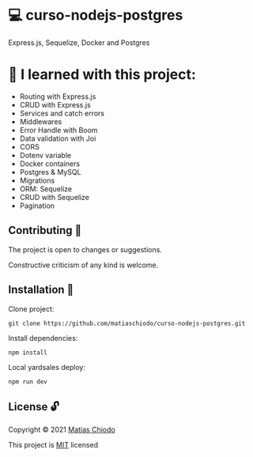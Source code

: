 # :computer: curso-nodejs-postgres

Express.js, Sequelize, Docker and Postgres

# :notebook: I learned with this project:
- Routing with Express.js
- CRUD with Express.js
- Services and catch errors
- Middlewares
- Error Handle with Boom
- Data validation with Joi
- CORS
- Dotenv variable
- Docker containers
- Postgres & MySQL
- Migrations
- ORM: Sequelize
- CRUD with Sequelize
- Pagination

## Contributing :raising_hand:
The project is open to changes or suggestions.

 Constructive criticism of any kind is welcome.

## Installation :electric_plug:
Clone project:
```
git clone https://github.com/matiaschiodo/curso-nodejs-postgres.git
 ```

Install dependencies:
```
npm install
```

Local yardsales deploy:
```
npm run dev
```

## License :unlock:

Copyright © 2021 [Matias Chiodo](https://github.com/matiaschiodo)

This project is [MIT](https://choosealicense.com/licenses/mit/) licensed

